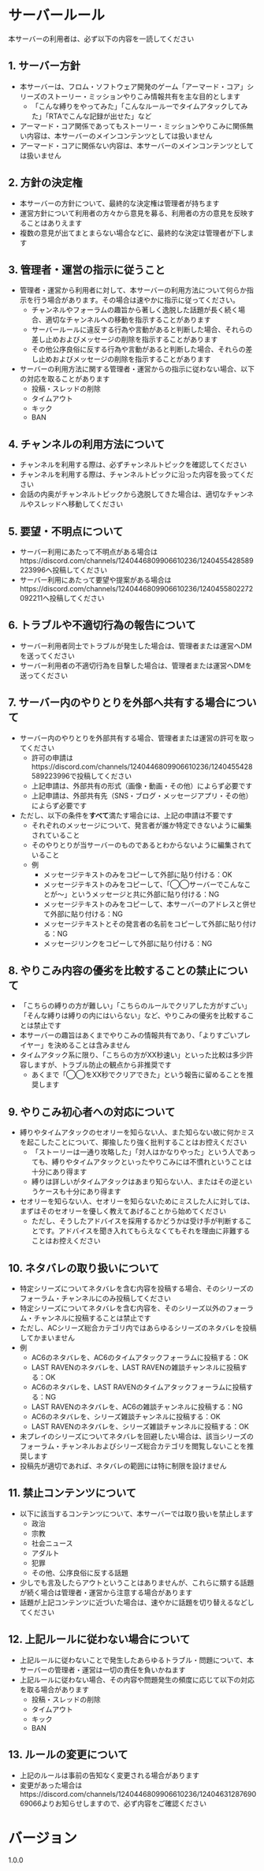 # サーバールール
本サーバーの利用者は、必ず以下の内容を一読してください

## 1. サーバー方針
- 本サーバーは、フロム・ソフトウェア開発のゲーム「アーマード・コア」シリーズのストーリー・ミッションやりこみ情報共有を主な目的とします
  - 「こんな縛りをやってみた」「こんなルールーでタイムアタックしてみた」「RTAでこんな記録が出せた」など
- アーマード・コア関係であってもストーリー・ミッションやりこみに関係無い内容は、本サーバーのメインコンテンツとしては扱いません
- アーマード・コアに関係ない内容は、本サーバーのメインコンテンツとしては扱いません

## 2. 方針の決定権
- 本サーバーの方針について、最終的な決定権は管理者が持ちます
- 運営方針について利用者の方々から意見を募る、利用者の方の意見を反映することはありえます
- 複数の意見が出てまとまらない場合などに、最終的な決定は管理者が下します

## 3. 管理者・運営の指示に従うこと
- 管理者・運営から利用者に対して、本サーバーの利用方法について何らか指示を行う場合があります。その場合は速やかに指示に従ってください。
  - チャンネルやフォーラムの趣旨から著しく逸脱した話題が長く続く場合、適切なチャンネルへの移動を指示することがあります
  - サーバールールに違反する行為や言動があると判断した場合、それらの差し止めおよびメッセージの削除を指示することがあります
  - その他公序良俗に反する行為や言動があると判断した場合、それらの差し止めおよびメッセージの削除を指示することがあります
- サーバーの利用方法に関する管理者・運営からの指示に従わない場合、以下の対応を取ることがあります
  - 投稿・スレッドの削除
  - タイムアウト
  - キック
  - BAN

## 4. チャンネルの利用方法について
- チャンネルを利用する際は、必ずチャンネルトピックを確認してください
- チャンネルを利用する際は、チャンネルトピックに沿った内容を扱ってください
- 会話の内奥がチャンネルトピックから逸脱してきた場合は、適切なチャンネルやスレッドへ移動してください

## 5. 要望・不明点について
- サーバー利用にあたって不明点がある場合はhttps://discord.com/channels/1240446809906610236/1240455428589223996へ投稿してください
- サーバー利用にあたって要望や提案がある場合はhttps://discord.com/channels/1240446809906610236/1240455802272092211へ投稿してください

## 6. トラブルや不適切行為の報告について
- サーバー利用者同士でトラブルが発生した場合は、管理者または運営へDMを送ってください
- サーバー利用者の不適切行為を目撃した場合は、管理者または運営へDMを送ってください

## 7. サーバー内のやりとりを外部へ共有する場合について
- サーバー内のやりとりを外部共有する場合、管理者または運営の許可を取ってください
  - 許可の申請はhttps://discord.com/channels/1240446809906610236/1240455428589223996で投稿してください
  - 上記申請は、外部共有の形式（画像・動画・その他）によらず必要です
  - 上記申請は、外部共有先（SNS・ブログ・メッセージアプリ・その他）によらず必要です
- ただし、以下の条件を**すべて**満たす場合には、上記の申請は不要です
  - それぞれのメッセージについて、発言者が誰か特定できないように編集されていること
  - そのやりとりが当サーバーのものであるとわからないように編集されていること
  - 例
    - メッセージテキストのみをコピーして外部に貼り付ける：OK
    - メッセージテキストのみをコピーして、「◯◯サーバーでこんなことが〜」というメッセージと共に外部に貼り付ける：NG
    - メッセージテキストのみをコピーして、本サーバーのアドレスと併せて外部に貼り付ける：NG
    - メッセージテキストとその発言者の名前をコピーして外部に貼り付ける：NG
    - メッセージリンクをコピーして外部に貼り付ける：NG

## 8. やりこみ内容の優劣を比較することの禁止について
- 「こちらの縛りの方が難しい」「こちらのルールでクリアした方がすごい」「そんな縛りは縛りの内にはいらない」など、やりこみの優劣を比較することは禁止です
- 本サーバーの趣旨はあくまでやりこみの情報共有であり、「よりすごいプレイヤー」を決めることは含みません
- タイムアタック系に限り、「こちらの方がXX秒速い」といった比較は多少許容しますが、トラブル防止の観点から非推奨です
  - あくまで「◯◯をXX秒でクリアできた」という報告に留めることを推奨します

## 9. やりこみ初心者への対応について
- 縛りやタイムアタックのセオリーを知らない人、また知らない故に何かミスを起こしたことについて、揶揄したり強く批判することはお控えください
  - 「ストーリーは一通り攻略した」「対人はかなりやった」という人であっても、縛りやタイムアタックといったやりこみには不慣れということは十分にあり得ます
  - 縛りは詳しいがタイムアタックはあまり知らない人、またはその逆というケースも十分にあり得ます
- セオリーを知らない人、セオリーを知らないためにミスした人に対しては、まずはそのセオリーを優しく教えてあげることから始めてください
  - ただし、そうしたアドバイスを採用するかどうかは受け手が判断することです。アドバイスを聞き入れてもらえなくてもそれを理由に非難することはお控えください

## 10. ネタバレの取り扱いについて
- 特定シリーズについてネタバレを含む内容を投稿する場合、そのシリーズのフォーラム・チャンネルにのみ投稿してください
- 特定シリーズについてネタバレを含む内容を、そのシリーズ以外のフォーラム・チャンネルに投稿することは禁止です
- ただし、ACシリーズ総合カテゴリ内ではあらゆるシリーズのネタバレを投稿してかまいません
- 例
  - AC6のネタバレを、AC6のタイムアタックフォーラムに投稿する：OK
  - LAST RAVENのネタバレを、LAST RAVENの雑談チャンネルに投稿する：OK
  - AC6のネタバレを、LAST RAVENのタイムアタックフォーラムに投稿する：NG
  - LAST RAVENのネタバレを、AC6の雑談チャンネルに投稿する：NG
  - AC6のネタバレを、シリーズ雑談チャンネルに投稿する：OK
  - LAST RAVENのネタバレを、シリーズ雑談チャンネルに投稿する：OK
- 未プレイのシリーズについてネタバレを回避したい場合は、該当シリーズのフォーラム・チャンネルおよびシリーズ総合カテゴリを閲覧しないことを推奨します
- 投稿先が適切であれば、ネタバレの範囲には特に制限を設けません

## 11. 禁止コンテンツについて
- 以下に該当するコンテンツについて、本サーバーでは取り扱いを禁止します
  - 政治
  - 宗教
  - 社会ニュース
  - アダルト
  - 犯罪
  - その他、公序良俗に反する話題
- 少しでも言及したらアウトということはありませんが、これらに類する話題が続く場合は管理者・運営から注意する場合があります
- 話題が上記コンテンツに近づいた場合は、速やかに話題を切り替えるなどしてください

## 12. 上記ルールに従わない場合について
- 上記ルールに従わないことで発生したあらゆるトラブル・問題について、本サーバーの管理者・運営は一切の責任を負いかねます
- 上記ルールに従わない場合、その内容や問題発生の頻度に応じて以下の対応を取る場合があります
  - 投稿・スレッドの削除
  - タイムアウト
  - キック
  - BAN

## 13. ルールの変更について
- 上記のルールは事前の告知なく変更される場合があります
- 変更があった場合はhttps://discord.com/channels/1240446809906610236/1240463128769069066よりお知らせしますので、必ず内容をご確認ください

# バージョン
1.0.0
